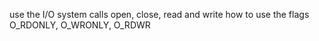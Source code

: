 use the I/O system calls open, close, read and write
 how to use the flags O_RDONLY, O_WRONLY, O_RDWR